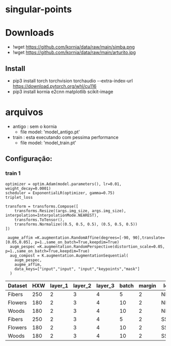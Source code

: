 # singular-points


# Downloads
- !wget https://github.com/kornia/data/raw/main/simba.png
- !wget https://github.com/kornia/data/raw/main/arturito.jpg

## Install
- pip3 install torch torchvision torchaudio --extra-index-url https://download.pytorch.org/whl/cu116
- pip3 install kornia e2cnn matplotlib scikit-image 


# arquivos

- antigo : sem o kornia
  - file model: 'model_antigo.pt'
- train : esta executando com pessima performance
  - file model: 'model_train.pt'


## Configuração:

### train 1
    optimizer = optim.Adam(model.parameters(), lr=0.01, weight_decay=0.0001)
    scheduler = ExponentialLR(optimizer, gamma=0.75)
    triplet_loss

    transform = transforms.Compose([
        transforms.Resize((args.img_size, args.img_size), interpolation=InterpolationMode.NEAREST),
        transforms.ToTensor(),
        transforms.Normalize((0.5, 0.5, 0.5), (0.5, 0.5, 0.5))
    ])

     augme_affim =K.augmentation.RandomAffine(degrees=[-90, 90],translate=[0.05,0.05], p=1.,same_on_batch=True,keepdim=True)
      augm_pespec =K.augmentation.RandomPerspective(distortion_scale=0.05, p=1.,same_on_batch=True,keepdim=True)
      aug_compost = K.augmentation.AugmentationSequential(
        augm_pespec,
        augme_affim,
        data_keys=["input","input", "input","keypoints","mask"]
      )

| Dataset | HXW | layer_1 | layer_2 | layer_3 | batch | margin | loss | Optim          | gamma | epoch | loss_rate |
|---------|-----|---------|---------|---------|-------|--------|------|----------------|-------|-------|-----------|
| Fibers  | 250 | 2       | 3       | 4       | 5     | 2      | NMRE | Adam_lr=0.0001 | 0.9   | 37    | 0.02      |
| Flowers | 180 | 2       | 3       | 4       | 10    | 2      | NMRE | Adam_lr=0.0001 | 0.9   | 7     | 4.78      |
| Woods   | 180 | 2       | 3       | 4       | 10    | 2      | NMRE | Adam_lr=0.0001 | 0.9   |       |           |
| Fibers  | 250 | 2       | 3       | 4       | 5     | 2      | SSIM | Adam_lr=0.01   | 0.75  | 35    | 1.62      |
| Flowers | 180 | 2       | 3       | 4       | 10    | 2      | SSIM | Adam_lr=0.01   | 0.75  | 39    | 1.63      |
| Woods   | 180 | 2       | 3       | 4       | 10    | 2      | SSIM | Adam_lr=0.01   | 0.75  | 31    | 1.63      |
